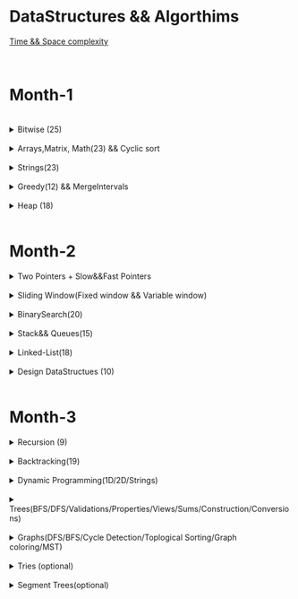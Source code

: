 DataStructures && Algorthims
============================

[Time && Space complexity](https://flexiple.com/algorithms/big-o-notation-cheat-sheet/)


<br>

<h1>Month-1</h1>


<br>
<details>
<Summary>Bitwise (25)</Summary>

S.No. | Question Name | Java Solution |
------|---------------|---------------|
1 | [Check if ith bit set or not](https://practice.geeksforgeeks.org/problems/check-whether-k-th-bit-is-set-or-not-1587115620/1) |[JAVA](./src/main/java/Bitwise/BitSetOrNot.java)|
2 | [Number of 1 bits](https://leetcode.com/problems/number-of-1-bits/) |[JAVA](./src/main/java/Bitwise/NumberOfSetBits.java)|
3 | [Counting Bits](https://leetcode.com/problems/counting-bits/) |[JAVA](./src/main/java/Bitwise/CountingBits.java)|
4 | [Reverse Bits](https://leetcode.com/problems/reverse-bits/) |[JAVA](./src/main/java/Bitwise/ReverseBits.java)|
5 | [say N is odd/even](https://practice.geeksforgeeks.org/problems/odd-or-even3618/1) |[JAVA](./src/main/java/Bitwise/EvenOrOdd.java)|
6 | [Swap all odd and even bits](https://practice.geeksforgeeks.org/problems/swap-all-odd-and-even-bits-1587115621/1) |[JAVA](./src/main/java/Bitwise/PowerSet.java)|
7 | [Longest Consecutive 1’s)](https://practice.geeksforgeeks.org/problems/longest-consecutive-1s-1587115620/1) |[JAVA](./src/main/java/Bitwise/PowerSet.java)|
8 | [Sparse Number](https://practice.geeksforgeeks.org/problems/number-is-sparse-or-not-1587115620/1) |[JAVA](./src/main/java/Bitwise/PowerSet.java)|
9 | [Extract/Set/Clear/Remove](https://www.geeksforgeeks.org/set-clear-and-toggle-a-given-bit-of-a-number-in-c/) |[JAVA](./src/main/java/Bitwise/)|
10 | [Check if a no is a power of 2](https://practice.geeksforgeeks.org/problems/power-of-2-1587115620/1) |[JAVA](./src/main/java/Bitwise/PowerOf2OrNot.java)|
11 | [Copy set bits in a range ](https://www.geeksforgeeks.org/copy-set-bits-in-a-range/) |[JAVA](https://www.geeksforgeeks.org/copy-set-bits-in-a-range)|
12 | [Complement of base 10 number ](https://leetcode.com/problems/complement-of-base-10-integer) |[JAVA](./src/main/java/Bitwise/DecimalToBinaryConversion.java)|
13 | [bit difference ](https://leetcode.com/problems/convert-a-number-to-hexadecimal/) |[JAVA](./src/main/java/Bitwise/DecimalToBinaryConversion.java)|
14 | [Print Xor of 1 to N and Range](https://practice.geeksforgeeks.org/problems/xor-of-a-given-range/1) |[JAVA](./src/main/java/Bitwise/XOR_Range.java)|
15 | [Bitwise AND of Numbers Range](https://leetcode.com/problems/bitwise-and-of-numbers-range/) |[JAVA](./src/main/java/Bitwise/BitwiseANDRange.java)|
16 | [Divide two integers ](https://leetcode.com/problems/divide-two-integers/) |[JAVA](./src/main/java/Bitwise/DecimalToBinaryConversion.java)|
17 | [square of no without using ](https://leetcode.com/problems/convert-a-number-to-hexadecimal/) |[JAVA](./src/main/java/Bitwise/DecimalToBinaryConversion.java)|
18 | [Decimal to Binary ](https://practice.geeksforgeeks.org/problems/decimal-to-binary-1587115620/1) |[JAVA](./src/main/java/Bitwise/DecimalToBinaryConversion.java)|
19 | [Binary to Decimal](https://practice.geeksforgeeks.org/problems/binary-number-to-decimal-number3525/1) |[JAVA](./src/main/java/Bitwise/BinaryToDecimalConversion.java)|
20 | [Convert a number to hexadecimal ](https://leetcode.com/problems/convert-a-number-to-hexadecimal/) |[JAVA](./src/main/java/Bitwise/DecimalToBinaryConversion.java)|
21 | [Add Binary](https://leetcode.com/problems/add-binary/) |[JAVA](./src/main/java/Bitwise/AddBinary.java)|
22 | [Sum of Two Integers](https://leetcode.com/problems/sum-of-two-integers/) |[JAVA](./src/main/java/Bitwise/SumOfTwoIntegers.java)|
23 | [Single Number](https://leetcode.com/problems/single-number/) |[JAVA](./src/main/java/Bitwise/SingleNumber_I.java)|
24 | [Single Number II](https://leetcode.com/problems/single-number-ii/) |[JAVA](./src/main/java/Bitwise/SingleNumber_I.java)|
25 | [Single Number III](https://leetcode.com/problems/single-number-iii) |[JAVA](./src/main/java/Bitwise/TwoUniqueNumbers.java)|
26 | [Swap 2 nos without using third variable](https://practice.geeksforgeeks.org/problems/swap-two-numbers3844/1) |[JAVA](./src/main/java/Bitwise/Swap2Numbers.java)|
27 | [Missing Numbers](https://leetcode.com/problems/missing-number/) |[JAVA](./src/main/java/Bitwise/MissingNumberXor.java)|
28 | [Subsets(power set)](https://practice.geeksforgeeks.org/problems/power-set4302/1) |[JAVA](./src/main/java/Bitwise/PowerSet.java)|
29 | [Maximum subset XOR](https://practice.geeksforgeeks.org/problems/maximum-subset-xor/1) |[JAVA](./src/main/java/Bitwise/PowerSet.java)|
</details>





<br>
<details>
<Summary>Arrays,Matrix, Math(23) && Cyclic sort</Summary>

S.No. | Question Name | Java Solution |
------|---------------|---------------|
1 | [Rotate Image](https://leetcode.com/problems/max-points-on-a-line/) |[JAVA]()|
2 | [Set Matrix to Zero](https://leetcode.com/problems/max-points-on-a-line/) |[JAVA]()|
3 | [Spiral Matrix I & II](https://leetcode.com/problems/max-points-on-a-line/) |[JAVA]()|
4 | [Game of Life](https://leetcode.com/problems/game-of-life/) |[JAVA]()|
5 | [Palindrome Number](https://leetcode.com/problems/palindrome-number/) |[JAVA]()|
6 | [Longest Palindrome](https://leetcode.com/problems/longest-palindrome/) |[JAVA]()|
7 | [Longest Consecutive sequence](https://leetcode.com/problems/longest-consecutive-sequence/) |[JAVA]()|
8 |[Product of Array-exceptSelf(PrefixSum)](https://leetcode.com/problems/product-of-array-except-self/) |[JAVA](./src/main/java/BinarySearch/)|
9 | [Majority Element I & II](https://leetcode.com/problems/majority-element/) |[JAVA]()|
10 | [Contains duplicate](https://leetcode.com/problems/contains-duplicate/) |[JAVA]()|
11 | [Plus One](https://leetcode.com/problems/plus-one/) |[JAVA]()|
12 | [Factorial Trailing Zeros](https://leetcode.com/problems/factorial-trailing-zeroes/) |[JAVA]()|
13 | [Max points on a line](https://leetcode.com/problems/max-points-on-a-line/) |[JAVA]()|
14 | [Fraction to recurring decimal](https://leetcode.com/problems/fraction-to-recurring-decimal/) |[JAVA]()|
15 | [Logger Rate Limiter](https://leetcode.com/problems/logger-rate-limiter/) |[JAVA]()|
16 | [Ugly Number - prime factors](https://leetcode.com/problems/ugly-number/) |[JAVA]()|
17 | [Count primes](https://leetcode.com/problems/count-primes/) |[JAVA]()|
18 | [GCD/LCM](https://leetcode.com/problems/logger-rate-limiter/) |[JAVA]()|
19 | [Pascals Triangle](https://leetcode.com/problems/pascals-triangle/) |[JAVA]()|
20 | [Integer to Roman](https://leetcode.com/problems/integer-to-roman/) |[JAVA]()|
21 | [Roman To Integer](https://leetcode.com/problems/roman-to-integer/) |[JAVA]()|
22 | [Excel sheet column title](https://leetcode.com/problems/roman-to-integer/) |[JAVA]()|
23 | [Excel Sheet column number](https://leetcode.com/problems/roman-to-integer/) |[JAVA]()|

<Summary>Cyclic Sort (6)</Summary>

S.No. | Question Name | Java Solution |
------|---------------|---------------|
1 |[Missing Number](https://leetcode.com/problems/missing-number/) |[JAVA](./src/main/java/CyclicSort/MissingNumber.java)|
2 |[Find all numbers disappeard in the array](https://leetcode.com/problems/find-all-numbers-disappeared-in-an-array/) |[JAVA](./src/main/java/CyclicSort/FindAllMissingNumbersInArray.java)|
3 |[FInd the duplicate number](https://leetcode.com/problems/find-the-duplicate-number/)|[JAVA](./src/main/java/CyclicSort/FindTheDuplicateNumber.java)|
4 |[Find all duplicates in an array](https://leetcode.com/problems/find-all-duplicates-in-an-array/) |[JAVA](./src/main/java/CyclicSort/FillAllDuplicatesInArray.java)|
5 |[Set mismatch](https://leetcode.com/problems/set-mismatch/) |[JAVA](./src/main/java/CyclicSort/SetMismatch.java)|
6 |[First missing positive number](https://leetcode.com/problems/first-missing-positive/)|[JAVA](./src/main/java/CyclicSort/FirstMissingPositive.java)|
</details>




<br>
<details>
<Summary>Strings(23)</Summary>

S.No. | Question Name | Java Solution |
------|---------------|---------------|
1 | [Valid Anagram](https://leetcode.com/problems/valid-anagram/) |[JAVA](./src/main/java/Strings/ValidAnagram.java)|
2 | [Group Anagrams](https://leetcode.com/problems/group-anagrams/) |[JAVA](./src/main/java/Strings/)|
3 | [Valid Palindrome](https://leetcode.com/problems/valid-palindrome/) |[JAVA](./src/main/java/Strings/ValidPalindrome.java)|
4 | [Valid Palindrome II](https://leetcode.com/problems/valid-palindrome-ii/) |[JAVA](./src/main/java/Strings/ValidPalindromeII.java)|
5 | [minimum-insertion-steps-to-make-a-string-palindrome](https://leetcode.com/problems/minimum-insertion-steps-to-make-a-string-palindrome) |[JAVA](./src/main/java/Strings/MinInsertions.java)|
6 | [longest-palindromic-substring](https://leetcode.com/problems/longest-palindromic-substring) |[JAVA](./src/main/java/Strings/LongestPalindromicSubstring.java)|
7 | [Isomorphic Strings](https://leetcode.com/problems/isomorphic-strings/) |[JAVA](./src/main/java/Strings/Isomorphic.java)|
8 | [Ransom Note](https://leetcode.com/problems/ransom-note/) |[JAVA](./src/main/java/Strings/RansomNote.java)|
9 | [Longest common prefix](https://leetcode.com/problems/longest-common-prefix/) |[JAVA](./src/main/java/Strings/LongestCommonPrefix.java)|
10 | [Zig Zag conversion](https://leetcode.com/problems/zigzag-conversion/) |[JAVA](./src/main/java/Strings/ZigZagConversion.java)|
11 | [Length of Last Word](https://leetcode.com/problems/length-of-last-word/) |[JAVA](./src/main/java/Strings/LengthOfLastWord.java)|
12 | [Reverse words in a string](https://leetcode.com/problems/reverse-words-in-a-string/) |[JAVA](./src/main/java/Strings/ReverseWordsInAString.java)|
13 | [Compare version numbers](https://leetcode.com/problems/compare-version-numbers/) |[JAVA](./src/main/java/Strings/CompareVersionNumbers.java)|
14 | [Validate IP Address](https://leetcode.com/problems/validate-ip-address) |[JAVA](./src/main/java/Strings/ValidateIPAddress.java)|
15 | [Count and Say](https://leetcode.com/problems/count-and-say/) |[JAVA](./src/main/java/Strings/CountAndSay.java)|
16 | [Encode & Decode Strings](https://leetcode.com/problems/encode-and-decode-strings/) |[JAVA](./src/main/java/Strings/EncodeAndDecodeStrings.java)|
17 | [Text Justification](https://leetcode.com/problems/text-justification/) |[JAVA](./src/main/java/Strings/TextJustification.java)|
18 | [Find the index of the first occurence in a string(atoI - kmp)](https://leetcode.com/problems/find-the-index-of-the-first-occurrence-in-a-string/) |[JAVA](./src/main/java/Strings/AtoIKMP.java)|
19 | [String Compression](https://leetcode.com/problems/string-compression) |[JAVA](./src/main/java/Strings/TextJustification.java)|
20 | [Kids with greatest number of candies](https://leetcode.com/problems/kids-with-the-greatest-number-of-candies) |[JAVA](./src/main/java/Strings/TextJustification.java)|
21 | [Can place flowers](https://leetcode.com/problems/can-place-flowers) |[JAVA](./src/main/java/Strings/TextJustification.java)|
22 | [GCD of strings](https://leetcode.com/problems/greatest-common-divisor-of-strings) |[JAVA](./src/main/java/Strings/TextJustification.java)|
23 | [Reverse words in a String](https://leetcode.com/problems/reverse-words-in-a-string/) |[JAVA](./src/main/java/TwoPointers/ReverseWordsInAString.java)|
</details>



<br>
<details>
<Summary>Greedy(12) && MergeIntervals </Summary>

S.No. | Question Name | Java Solution |
------|---------------|---------------|
1 |[Largest-Number](https://leetcode.com/problems/largest-number/) |[JAVA](./src/main/java/Greedy/LargestFromArray.java)|
2 |[Gas Station](https://leetcode.com/problems/gas-station/) |[JAVA](./src/main/java/Greedy/GasStationOrCircularTour.java)|
3 |[Boats to save people](https://leetcode.com/problems/boats-to-save-people/) |[JAVA](./src/main/java/Greedy/MinimumNoOfBoatsToSavePeople.java)|
4 |[Minimum platforms](https://practice.geeksforgeeks.org/problems/minimum-platforms-1587115620/1) |[JAVA](./src/main/java/Greedy/MinimumNoOfPlatformsRequired.java)|
5 |[Minimum no of refueling shops](https://leetcode.com/problems/minimum-number-of-refueling-stops/) |[JAVA](./src/main/java/Greedy/MinimumNoOfRefuelingStops.java)|
6 |[Jump Game](https://leetcode.com/problems/jump-game/) |[JAVA](./src/main/java/Greedy/JumpGame.java)|
7 |[Two-City-scheduling](https://leetcode.com/problems/two-city-scheduling/) |[JAVA](./src/main/java/Greedy/TwoCitySchedulingInterview.java)|
8 |[Find the celebrity](https://www.youtube.com/watch?v=LZJBZEnoYLQ) |[JAVA](./src/main/java/Greedy/FindTheCelebrity.java)|
9 |[distribute-candies](https://leetcode.com/problems/distribute-candies/) |[JAVA](./src/main/java/Greedy/DistributeCandies.java)|
10 |[increasing-triplet-subsequence](https://leetcode.com/problems/increasing-triplet-subsequence/) |[JAVA](./src/main/java/Greedy/IncreasingTripletSubsequence.java)|
11 |[Candy](https://leetcode.com/problems/candy/) |[JAVA]()|
12 |[Car Pooling](https://leetcode.com/problems/car-pooling/) |[JAVA]()|

<Summary>MergeIntervals(8)</Summary>

S.No. | Question Name | Java Solution |
------|---------------|---------------|
1 |[mergeInterval](https://leetcode.com/problems/merge-intervals/) |[JAVA](./src/main/java/mergeIntervals/)|
2 |[InsertInterval](https://leetcode.com/problems/insert-interval/) |[JAVA](./src/main/java/mergeIntervals/)|
3 |[Interval List Intersections](https://leetcode.com/problems/interval-list-intersections/) |[JAVA](./src/main/java/mergeIntervals/)|
4 |[Meeting rooms I&II](https://leetcode.com/problems/meeting-rooms-ii/) |[JAVA](./src/main/java/mergeIntervals/)|
5 |[Employee free time](https://leetcode.com/problems/employee-free-time/) |[JAVA](./src/main/java/mergeIntervals/)|
6 |[Summary Ranges](https://leetcode.com/problems/summary-ranges/) |[JAVA](./src/main/java/mergeIntervals/)|
7 |[Non-overlapping intervals](https://leetcode.com/problems/non-overlapping-intervals/) |[JAVA](./src/main/java/mergeIntervals/)|
8 |[Minimum no of arrows to burst ballons](https://leetcode.com/problems/minimum-number-of-arrows-to-burst-balloons/) |[JAVA](./src/main/java/mergeIntervals/)|
</details>

<br>
<details>
<Summary>Heap (18)</Summary>

S.No. | Question Name | Java Solution |
------|---------------|---------------|
1 | [Kth Largest element in an array](https://leetcode.com/problems/kth-largest-element-in-an-array/) |[JAVA](./src/main/java/heaps/)|
2 | [Find median from data stream](https://leetcode.com/problems/find-median-from-data-stream/) |[JAVA](./src/main/java/TwoPointers/)|
3 | [Kth Largest Element in a Stream](https://leetcode.com/problems/merge-k-sorted-lists) |[JAVA](./src/main/java/TwoPointers/)|
4 | [Sliding Window Median](https://leetcode.com/problems/merge-k-sorted-lists) |[JAVA](./src/main/java/TwoPointers/)|
5 | [Top k Frequent words](https://leetcode.com/problems/k-closest-points-to-origin/) |[JAVA](./src/main/java/TwoPointers/)|
6 | [Top k Frequent Elements](https://leetcode.com/problems/top-k-frequent-words/) |[JAVA](./src/main/java/TwoPointers/)|
7 | [Sort Characters By Frequency](https://leetcode.com/problems/find-k-closest-elements/) |[JAVA](./src/main/java/TwoPointers/)|
8 | [Merge k sorted lists](https://leetcode.com/problems/merge-k-sorted-lists) |[JAVA](./src/main/java/TwoPointers/)|
9 | [Ugly Number II](https://leetcode.com/problems/top-k-frequent-elements/)|[JAVA](./src/main/java/heaps/)|
10 | [Minimum Cost to Hire K workers](https://leetcode.com/problems/car-pooling) |[JAVA](./src/main/java/TwoPointers/)|
11 | [Minimum Cost to Connect sticks](https://leetcode.com/problems/car-pooling) |[JAVA](./src/main/java/TwoPointers/)|
12 | [Rearrange String k Distance Apart](https://leetcode.com/problems/reorganize-string/) |[JAVA](./src/main/java/TwoPointers/)|
13 | [Task Scheduler](https://leetcode.com/problems/find-median-from-data-stream/) |[JAVA](./src/main/java/TwoPointers/)|
14 | [Reoragnize String](https://leetcode.com/problems/find-median-from-data-stream/) |[JAVA](./src/main/java/TwoPointers/)|
15 | [K Closest Points to Origin](https://leetcode.com/problems/car-pooling) |[JAVA](./src/main/java/TwoPointers/)|
16 | [Find the Kth Smallest Sum of a Matrix with sorted rows](https://leetcode.com/problems/k-closest-points-to-origin/) |[JAVA](./src/main/java/TwoPointers/)|
17 | [Find K pairs with smallest sums](https://leetcode.com/problems/car-pooling) |[JAVA](./src/main/java/TwoPointers/)|
18 | [IPO](https://leetcode.com/problems/car-pooling) |[JAVA](./src/main/java/TwoPointers/)|
</details>


<br>
<h1>Month-2</h1>

<details>
<Summary>Two Pointers + Slow&&Fast Pointers</Summary>

S.No. | Question Name | Java Solution |
------|---------------|---------------|
1 | [Two Sum](https://leetcode.com/problems/two-sum/) |[JAVA](./src/main/java/TwoPointers/TwoSum_I.java)|
2 | [Two Sum II - Input Array sorted](https://leetcode.com/problems/two-sum-ii-input-array-is-sorted/) |[JAVA](./src/main/java/TwoPointers/TwoSum_II.java)|
3 | [3 Sum](https://leetcode.com/problems/3sum/) |[JAVA](./src/main/java/TwoPointers/ThreeSum.java)|
4 | [3 Sum closest](https://leetcode.com/problems/3sum-closest/) |[JAVA](./src/main/java/TwoPointers/ThreeSumClosest.java)|
5 | [4 Sum](https://leetcode.com/problems/4sum/) |[JAVA](./src/main/java/TwoPointers/FourSum.java)|
6 | [4 Sum II](https://leetcode.com/problems/4sum-ii/) |[JAVA](./src/main/java/TwoPointers/FourSum_II.java)|
7 | [k-diff-pairs-in-an-array](https://leetcode.com/problems/k-diff-pairs-in-an-array/) |[JAVA](./src/main/java/TwoPointers/FindKDiffPairs.java)|
8 | [Valid Triangle](https://leetcode.com/problems/valid-triangle-number/) |[JAVA](./src/main/java/TwoPointers/ValidTriangle.java)|
9 | [partition-labels](https://leetcode.com/problems/partition-labels/) |[JAVA](./src/main/java/TwoPointers/PartitionLabels.java)|
10 | [move-zeroes](https://leetcode.com/problems/move-zeroes/) |[JAVA](./src/main/java/TwoPointers/MoveZeros.java)|
11 | [sort-colors](https://leetcode.com/problems/sort-colors/) |[JAVA](./src/main/java/TwoPointers/SortColors.java)|
12 | [max-consecutive-ones](https://leetcode.com/problems/max-consecutive-ones/) |[JAVA](./src/main/java/TwoPointers/MaxConsecutiveOnes.java)|
13 | [Remove Element](https://leetcode.com/problems/remove-element/) |[JAVA](./src/main/java/TwoPointers/RemoveElement.java)|
13 | [remove-duplicates-from-sorted-array/](https://leetcode.com/problems/remove-duplicates-from-sorted-array/) |[JAVA](./src/main/java/TwoPointers/RemoveDuplicatesFromSortedArrayIAndII.java)|
13 | [remove-duplicates-from-sorted-array II/](https://leetcode.com/problems/remove-duplicates-from-sorted-array-ii/) |[JAVA](./src/main/java/TwoPointers/RemoveDuplicatesFromSortedArrayIAndII.java)|
14 | [merge-sorted-array](https://leetcode.com/problems/merge-sorted-array/) |[JAVA](./src/main/java/TwoPointers/MergeSortedArray.java)|
15 | [trapping-rain-water](https://leetcode.com/problems/trapping-rain-water/)|[JAVA](./src/main/java/TwoPointers/TrappingRainWater.java)|
15 | [Trapping-rain-water-II](https://leetcode.com/problems/trapping-rain-water-ii/) |[JAVA](./src/main/java/TwoPointers/)|
16 | [container-with-most-water](https://leetcode.com/problems/container-with-most-water/) |[JAVA](./src/main/java/TwoPointers/ContainerWithMostWater.java)|

<Summary>Slow and Fast Pointers (7)</Summary>

S.No. | Question Name | Java Solution |
------|---------------|---------------|
1 | [Middle of the LinkedList](https://leetcode.com/problems/middle-of-the-linked-list/) |[JAVA](./src/main/java/FastAndSlowPointers/MiddleOfTheLinkedList.java)|
2 | [Linked List cycle](https://leetcode.com/problems/linked-list-cycle/) |[JAVA](./src/main/java/FastAndSlowPointers/LinkedListCycle.java)|
2 | [Linked List cycle II](https://leetcode.com/problems/linked-list-cycle-ii/) |[JAVA](./src/main/java/FastAndSlowPointers/LinkedListCycle_II.java)|
3 | [Circular Array Loop](https://leetcode.com/problems/circular-array-loop/) |[JAVA](./src/main/java/FastAndSlowPointers/CircularArrayLoop.java)|
4 | [Palindrome LinkedList](https://leetcode.com/problems/palindrome-linked-list/) |[JAVA](./src/main/java/FastAndSlowPointers/PalindromeLinkedList.java)|
5 | [Happy Number](https://leetcode.com/problems/happy-number/) |[JAVA](./src/main/java/FastAndSlowPointers/HappyNumber.java)|
6 | [Find the duplicate Number](https://leetcode.com/problems/find-the-duplicate-number/description/) |[JAVA](./src/main/java/FastAndSlowPointers/FindTheDuplicateNumber.java)|
7 | [Swapping nodes Linked List](https://leetcode.com/problems/swapping-nodes-in-a-linked-list/) |[JAVA](./src/main/java/LinkedList/SwapNodesInLinkedList.java)|
7 | [Remove/Delete Nth node from end of list](https://leetcode.com/problems/remove-nth-node-from-end-of-list/) |[JAVA](./src/main/java/LinkedList/RemoveNthNodeFromEndOfList.java)|
7 | [Delete Node in a Linked Lists](https://leetcode.com/problems/delete-node-in-a-linked-list/) |[JAVA](./src/main/java/LinkedList/DeleteNodeInALinkedList.java)|
7 | [Delete Middle Node of Linked List](https://leetcode.com/problems/delete-the-middle-node-of-a-linked-list/) |[JAVA](./src/main/java/LinkedList/DeleteMiddleOfLinkedList.java)|

</details>






<br>

<details>
<Summary>Sliding Window(Fixed window && Variable window)</Summary>

S.No. | Question Name | Java Solution |
------|---------------|---------------|
1 |[substrings of size 3 with distinct characters](https://leetcode.com/problems/substrings-of-size-three-with-distinct-characters/)|[JAVA]()|
2 |[Contains duplicates II](https://leetcode.com/problems/contains-duplicate-ii/)|[JAVA](./src/main/java/SlidingWindow_Fixed/ContainsDuplicate_II.java)|
3 |[Maximum-average-subarray-I](https://leetcode.com/problems/maximum-average-subarray-i/)|[JAVA](./src/main/java/SlidingWindow_Fixed/Maximum_average_subarray_I.java)|
4 |[DietPlanPerformance ](http://lixinchengdu.github.io/algorithmbook/leetcode/diet-plan-performance.html)|[JAVA](./src/main/java/SlidingWindow_Fixed/DietPlanPerformance.java)|
5 |[Find the K-Beauty of a Number](https://leetcode.com/problems/find-the-k-beauty-of-a-number/)|[JAVA](./src/main/java/SlidingWindow_Fixed/FindTheKBeautyOFANumber.java)|
6 |[Repeated DNA Sequences](https://leetcode.com/problems/repeated-dna-sequences/)|[JAVA](./src/main/java/SlidingWindow_Fixed/RepeatedDNASequences.java)|
7 |[Find all anagrams in a string](https://leetcode.com/problems/find-all-anagrams-in-a-string/)|[JAVA](./src/main/java/SlidingWindow_Fixed/FindAllAnagaramsInAString.java)|
7 |[Count Occurences of Anagram](https://www.geeksforgeeks.org/count-occurrences-of-anagrams/)|[JAVA]()|
8 |[Permutations In a String](https://leetcode.com/problems/permutation-in-string/)|[JAVA](./src/main/java/SlidingWindow_Fixed/PermutationInAString.java)|
9 |[Sliding Window Maximum](https://leetcode.com/problems/sliding-window-maximum/) |[JAVA](./src/main/java/SlidingWindow_Fixed/SlidingWindowMaximum.java)|
10 |[Minimum Window Substring](https://leetcode.com/problems/minimum-window-substring/) |[JAVA](./src/main/java/SlidingWindow_Fixed/MinimumWindowSubstring.java)|
11 |[Fruits into baskets(below 3 are same)](https://leetcode.com/problems/fruit-into-baskets/) |[JAVA](./src/main/java/SlidingWindow_Fixed/FruitsIntoBasket.java)| |
11 |[Longest Substring with almost K distinct characters](https://www.lintcode.com/problem/386/) |[JAVA]()|
12 |[Longest Substring with almost 2 distinct characters](https://www.lintcode.com/problem/928/)|[JAVA]()|
13 |[Subarrays with K different Integers](https://leetcode.com/problems/subarrays-with-k-different-integers/)|[JAVA]()|
14 |[Longest Substring without Repeating characters](https://leetcode.com/problems/longest-substring-without-repeating-characters/)|[JAVA]()|
15 |[Longest Substring with atleast k repeating characters](https://leetcode.com/problems/longest-substring-with-at-least-k-repeating-characters/)|[JAVA]()|
16 |[Longest Repeating Character Replacement](https://leetcode.com/problems/longest-repeating-character-replacement/)|[JAVA]()|


<Summary>Sliding Window(Variable Window Size-20)</Summary>

S.No. | Question Name | Java Solution |
------|---------------|---------------|
1 |[Subarrays-Product-LessThan-K](https://leetcode.com/problems/subarray-product-less-than-k/)|[JAVA](./src/main/java/SlidingWindow_Variable/Subarray_Product_LessThan_K.java)|
2 |[Subarrays-Sum-Equals-K](https://leetcode.com/problems/subarray-product-less-than-k/)|[JAVA](./src/main/java/SlidingWindow_Variable/Subarray_Sum_Equals_K.java)|
3 |[Maximum Size subarray sum equals K](https://www.lintcode.com/problem/911)|[JAVA](./src/main/java/SlidingWindow_Variable/MaximumSizeSubArraySumEqualsToK.java)|
4 |[Minimum Size subarray sum greaterThan Equals K](https://leetcode.com/problems/minimum-size-subarray-sum)|[JAVA](./src/main/java/SlidingWindow_Variable/MinimumSize_SubarraySum_GreaterThanEquals_K.java)|
5 |[MaximumConsecutiveOnes-III](https://leetcode.com/problems/max-consecutive-ones-iii)|[JAVA](./src/main/java/SlidingWindow_Variable/MaxConsecutiveOnes_III.java)|
6 |[Grumpy Bookstore Owner](https://leetcode.com/problems/grumpy-bookstore-owner)|[JAVA](./src/main/java/SlidingWindow_Variable/GrumpyBookStoreOwner.java)|
7 |[longest-repeating-character-replacement](https://leetcode.com/problems/longest-repeating-character-replacement)|[JAVA](./src/main/java/SlidingWindow_Variable/GrumpyBookStoreOwner.java)|
8 |[longest-substring-without-repeating-characters](https://leetcode.com/problems/longest-substring-without-repeating-characters/)|[JAVA](./src/main/java/SlidingWindow_Variable/LongestSubstringWithoutRepeatingCharacters.java)|
9 |[Sliding-Window-Median](https://leetcode.com/problems/sliding-window-median/)|[JAVA](./src/main/java/SlidingWindow_Variable/Sliding_Window_Median.java)|
10 |[longest-continuous-subarray-with-absolute-diff-less-than-or-equal-to-limit](https://leetcode.com/problems/longest-continuous-subarray-with-absolute-diff-less-than-or-equal-to-limit)|[JAVA](./src/main/java/SlidingWindow_Variable/LongestContinuousSubarrayWithAbsoluteDiffLessThan.java)|
11 |[substring-with-concatenation-of-all-words](https://leetcode.com/problems/substring-with-concatenation-of-all-words)|[JAVA](./src/main/java/SlidingWindow_Variable/SubstringWithConcatenationOfAllWords.java)|
12 |[longest-nice-substring](https://leetcode.com/problems/longest-nice-substring/)|[JAVA](./src/main/java/SlidingWindow_Variable/LongestNiceSubstring.java)|
13 |[maximum-points-you-can-obtain-from-cards](https://leetcode.com/problems/maximum-points-you-can-obtain-from-cards)|[JAVA](./src/main/java/SlidingWindow_Variable/GrumpyBookStoreOwner.java)|
14 |[frequency-of-the-most-frequent-element](https://leetcode.com/problems/frequency-of-the-most-frequent-element/)|[JAVA](./src/main/java/SlidingWindow_Variable/GrumpyBookStoreOwner.java)|
15 |[count-unique-characters-of-all-substrings-of-a-given-string](https://leetcode.com/problems/count-unique-characters-of-all-substrings-of-a-given-string/)|[JAVA](./src/main/java/SlidingWindow_Variable/GrumpyBookStoreOwner.java)|
16 |[maximum-points-you-can-obtain-from-cards](https://leetcode.com/problems/maximum-points-you-can-obtain-from-cards)|[JAVA](./src/main/java/SlidingWindow_Variable/GrumpyBookStoreOwner.java)|
17 |[Minimum Window Subsequence](https://www.lintcode.com/problem/857/)|[JAVA](./src/main/java/SlidingWindow_Variable/GrumpyBookStoreOwner.java)|
18 |[Longest Subsequence Repeated k Times](https://leetcode.com/problems/longest-subsequence-repeated-k-times/)|[JAVA](./src/main/java/SlidingWindow_Variable/GrumpyBookStoreOwner.java)|

</details>

</details>
<br>


<details>
<Summary>BinarySearch(20)</Summary>

S.No. | Question Name | Java Solution |
------|---------------|---------------|
1 |[Binary Search](https://leetcode.com/problems/binary-search/) |[JAVA](./src/main/java/BinarySearch/BinarySearch.java)|
1 |[Lower and Upper Bound](https://www.codingninjas.com/studio/problems/lower-bound_8165382) |[JAVA](./src/main/java/BinarySearch/LowerAndUpperBound.java)|
1 |[Search for insert position](https://leetcode.com/problems/search-insert-position/) |[JAVA](./src/main/java/BinarySearch/)|
1 |[Floor and Ceil in a sorted Array](https://takeuforward.org/arrays/floor-and-ceil-in-sorted-array/) |[JAVA](./src/main/java/BinarySearch/FloorAndCeil.java)|
2 |[Find the first and Last occurences of a given number in sorted ](https://leetcode.com/problems/find-first-and-last-position-of-element-in-sorted-array/) |[JAVA](./src/main/java/BinarySearch/FindTheFirstAndLastCountOccurences.java)|
2 |[Count occurences of a given number in a sorted array](https://leetcode.com/problems/binary-search/) |[JAVA](./src/main/java/BinarySearch/FindTheFirstAndLastCountOccurences.java)|
3 |[Search in a rotated sorted array I](https://leetcode.com/problems/search-in-rotated-sorted-array) |[JAVA](./src/main/java/BinarySearch/SearchInASortedRotatedMatrix.java)|
3 |[Search in a rotated sorted array II - duplicates](https://leetcode.com/problems/search-in-rotated-sorted-array-ii) |[JAVA](./src/main/java/BinarySearch/SearchInASortedRotatedMatrix.java)|
4 |[minimum in a rotated sorted array](https://leetcode.com/problems/find-minimum-in-rotated-sorted-array/) |[JAVA](./src/main/java/BinarySearch/FindMinimum.java)|
5 |[Single element in a sorted array](https://leetcode.com/problems/single-element-in-a-sorted-array/) |[JAVA](./src/main/java/BinarySearch/SingleElementInSortedArray.java)|
6 |[Median of two sorted arrays](https://leetcode.com/problems/median-of-two-sorted-arrays) |[JAVA](./src/main/java/BinarySearch/MedianOfTwoSortedArrays.java)|
7 |[Peak Index in a mountain array](https://leetcode.com/problems/peak-index-in-a-mountain-array/) |[JAVA](./src/main/java/BinarySearch/PeakIndexInMountainArray.java)|
8 |[Find the peak element](https://leetcode.com/problems/find-peak-element) |[JAVA](./src/main/java/BinarySearch/FindAPeakElementIN_1DMatrix.java)|
9 |[Find the peak element 2D Matrix](https://leetcode.com/problems/find-a-peak-element-ii/) |[JAVA](./src/main/java/BinarySearch/FindThePeakElementInA2DMatrix.java)|
10 |[Search in a 2D matrix I](https://leetcode.com/problems/search-a-2d-matrix/) |[JAVA](./src/main/java/BinarySearch/SearchInA2DMatrix_I.java)|
10 |[Search in a 2D Matrix II](https://leetcode.com/problems/search-a-2d-matrix/) |[JAVA](./src/main/java/BinarySearch/SearchInA2DMatrix_II.java)|
11 |[Matrix median](https://practice.geeksforgeeks.org/problems/median-in-a-row-wise-sorted-matrix1527/1) |[JAVA](./src/main/java/BinarySearch/MatrixMedian.java)|
12 |[Kth smallest element in a sorted matrix](https://leetcode.com/problems/kth-smallest-element-in-a-sorted-matrix/) |[JAVA](./src/main/java/BinarySearch/MatrixMedian.java)|
13 |[Kth missing positive number](https://takeuforward.org/arrays/kth-missing-positive-number/) |[JAVA](./src/main/java/BinarySearch/)|
14 |[Find the smallest divisor given a threshold](find-the-smallest-divisor-given-a-threshold) |[JAVA](./src/main/java/BinarySearch/SmallestDivisor.java)|
15 |[Kth element of 2 sorted arrays](https://www.codingninjas.com/studio/problems/k-th-element-of-2-sorted-array_1164159?utm_source=striver&utm_medium=website&utm_campaign=a_zcoursetuf) |[JAVA](./src/main/java/BinarySearch/KthElementOf2Sorted.java)|
16 |[Find the sqrt of a integer](https://leetcode.com/problems/sqrtx/) |[JAVA](./src/main/java/BinarySearch/SqrtOfNumber.java)|
17 |[Find the Nith root of a integer](https://www.codingninjas.com/studio/problems/nth-root-of-m_1062679?utm_source=striver&utm_medium=website&utm_campaign=a_zcoursetuf) |[JAVA](./src/main/java/BinarySearch/NthRootOfInteger.java)|
18 |[Koko eating bananas](https://leetcode.com/problems/koko-eating-bananas/) |[JAVA](./src/main/java/BinarySearch/KokoEatingBananas.java.java)|
19 |[Minimum days to make m bouquets](https://leetcode.com/problems/minimum-number-of-days-to-make-m-bouquets/) |[JAVA](./src/main/java/BinarySearch/MinimumBouquets.java)|
20 |[Least Capacity to ship packages in m days](https://leetcode.com/problems/capacity-to-ship-packages-within-d-days/) |[JAVA](./src/main/java/BinarySearch/CapacityToShip.java)|
21 |[Allocate cows to stalls with max possible distance](https://www.codingninjas.com/studio/problems/aggressive-cows_1082559) |[JAVA](./src/main/java/BinarySearch/AggresiveCows.java)|
21 |[Minimum no of pages allocation](https://www.codingninjas.com/studio/problems/allocate-books_1090540?utm_source=youtube&utm_medium=affiliate&utm_campaign=codestudio_Striver_BinarySeries) |[JAVA](./src/main/java/BinarySearch/AllocateBooksToStudents.java)|
21 |[Painters partition](https://www.codingninjas.com/studio/problems/painter-s-partition-problem_1089557?utm_source=striver&utm_medium=website&utm_campaign=a_zcoursetuf) |[JAVA](./src/main/java/BinarySearch/PaintersPartition.java)|
21 |[split-array-largest-sum](https://leetcode.com/problems/split-array-largest-sum/) |[JAVA](./src/main/java/BinarySearch/SplitArrayLargestSum.java)|
21 |[Minimize the max distance to gas station](https://leetcode.com/problems/minimize-max-distance-to-gas-station/) |[JAVA](https://leetcode.ca/2018-01-12-774-Minimize-Max-Distance-to-Gas-Station/)|
21 |[H-Index I && II](https://leetcode.com/problems/h-index-ii/) |[JAVA](./src/main/java/BinarySearch/HIndex_II.java)|
21 |[Heaters](https://leetcode.com/problems/heaters/) |[JAVA](./src/main/java/BinarySearch/Heaters.java)|
</details>


<br>
<details>
<Summary>Stack&& Queues(15)</Summary>

S.No. | Question Name | Java Solution |
------|---------------|---------------|
1 | [NextGreaterElement(Right)]() |[JAVA](./src/main/java/Stack/)|
1 | [PreviousGreaterElement(NGE-Left) ]() |[JAVA](./src/main/java/Stack/)|
1 | [NextSmallerElement(Right)]() |[JAVA](./src/main/java/Stack/)|
1 | [PreviousSmallerElement(NSE-Left)]() |[JAVA](./src/main/java/Stack/)|
1 | [Next Greater Element I/II/III]() |[JAVA](./src/main/java/Stack/)|
1 | [Daily Temperatures(next greater element)]() |[JAVA](./src/main/java/Stack/)|
2 | [Online Stock span](https://leetcode.com/problems/online-stock-span/) |[JAVA](./src/main/java/Stack/)|
2 | [Stack span ](https://practice.geeksforgeeks.org/problems/stock-span-problem-1587115621/1) |[JAVA](./src/main/java/Stack/)|
2 | [Largest Rectangle in a histogram(NSE&PSE)](https://leetcode.com/problems/largest-rectangle-in-histogram/) |[JAVA](./src/main/java/Stack/)|
3 | [Remove K digits]() |[JAVA](./src/main/java/Stack/)|
4 | [132 Pattern]() |[JAVA](./src/main/java/Stack/)|
5 | [Valid Parentheses]() |[JAVA](./src/main/java/Stack/)|
6 | [Redudant braces]() |[JAVA](./src/main/java/Stack/)|
7 | [Simplify Path](https://leetcode.com/problems/simplify-path/) |[JAVA](./src/main/java/Stack/)|
8 | [Basic calculator I,II,III](https://leetcode.com/problems/basic-calculator/) |[JAVA](./src/main/java/Stack/)|
9 | [Evaluate Reverse Polish Notation](https://leetcode.com/problems/evaluate-reverse-polish-notation/) |[JAVA](./src/main/java/Stack/)|
10 | [Sort stack](https://practice.geeksforgeeks.org/problems/sort-a-stack/1) |[JAVA](./src/main/java/Stack/)|
11 | [First Non Repeating character in a stream]() |[JAVA](./src/main/java/Stack/)|
12 | [remove-all-adjacent-duplicates-in-string I,II](https://leetcode.com/problems/remove-all-adjacent-duplicates-in-string-ii/) |[JAVA](./src/main/java/Stack/)|
13 | [Asteroid collison](https://leetcode.com/problems/asteroid-collision/) |[JAVA](./src/main/java/Stack/)|
14 | [Trapping Rain water](https://leetcode.com/problems/trapping-rain-water/) |[JAVA](./src/main/java/Stack/)|
</details>



</details>
<br>
<details>
<Summary>Linked-List(18)</Summary>

S.No. | Question Name | Java Solution |
------|---------------|---------------|
1 | [Reverse LinkedLists](https://leetcode.com/problems/reverse-linked-list/) |[JAVA](./src/main/java/LinkedList/ReverseLinkedList.java)|
1 | [Reverse LinkedLists II](https://leetcode.com/problems/reverse-linked-list-ii/)|[JAVA](./src/main/java/LinkedList/ReverseLinkedListII.java)|
1 | [Reverse nodes in k pair](https://leetcode.com/problems/reverse-nodes-in-k-group/) |[JAVA](./src/main/java/LinkedList/ReverseLinkedListsInKGroup.java)|
1 | [Reverse nodes in even length groups](https://leetcode.com/problems/reverse-nodes-in-even-length-groups/) |[JAVA](./src/main/java/LinkedList/ReverseLinkedListEvenGroup.java)|
2 | [Swapping nodes in pair](https://leetcode.com/problems/swap-nodes-in-pairs/) |[JAVA](./src/main/java/LinkedList/SwapNodesInPair.java)|
2 | [Odd-even linked list](https://leetcode.com/problems/odd-even-linked-list/) |[JAVA](./src/main/java/LinkedList/OddEvenLinkedList.java)|
3 | [Reorder List](https://leetcode.com/problems/reorder-list/) |[JAVA](./src/main/java/LinkedList/ReorderList.java)
4 | [Rotate List](https://leetcode.com/problems/rotate-list/) |[JAVA](./src/main/java/LinkedList/RotateList.java)|
5 | [copyList with random pointer](https://leetcode.com/problems/copy-list-with-random-pointer/) |[JAVA](./src/main/java/LinkedList/CopyListWithRandomPointer.java)|
6 | [Remove duplicates I && II](https://leetcode.com/problems/remove-duplicates-from-sorted-list/) |[JAVA](./src/main/java/LinkedList/RemoveDuplicate.java)|
8 | [Add two numbers](https://leetcode.com/problems/add-two-numbers/) |[JAVA](./src/main/java/LinkedList/AddTwoNumbers.java)|
9 | [Maximum Twin sum of a linked list](https://leetcode.com/problems/maximum-twin-sum-of-a-linked-list/) |[JAVA](./src/main/java/LinkedList/MaximumTwinSumOfLinkedList.java)|
10 | [Merge in between linked lists](https://leetcode.com/problems/merge-in-between-linked-lists/) |[JAVA](./src/main/java/LinkedList/MergeInBetween.java)|
11 | [Merge two sorted lists](https://leetcode.com/problems/merge-two-sorted-lists/) |[JAVA](./src/main/java/LinkedList/MergeTwoSortedLists.java)|
12 | [Intersection of two linked lists](https://leetcode.com/problems/intersection-of-two-linked-lists/) |[JAVA](./src/main/java/LinkedList/IntersectionOfTwoLists.java)|
13 | [flatten-binary-tree-to-linked-list (Morris tree traversal)](https://leetcode.com/problems/flatten-binary-tree-to-linked-list/) |[JAVA](./src/main/java/LinkedList/FlattenBinaryTree.java)|
14 | [Linked List in a binary tree](https://leetcode.com/problems/linked-list-in-binary-tree/) |[JAVA](./src/main/java/LinkedList/LinkedListInABinaryTree.java)|
15 | [Convert sorted linked list to binary search tree](https://leetcode.com/problems/convert-sorted-list-to-binary-search-tree/) |[JAVA](./src/main/java/LinkedList/SortedListToBST.java)|
16 | [convert binary no to linked list no](https://leetcode.com/problems/convert-binary-number-in-a-linked-list-to-integer/) |[JAVA](./src/main/java/LinkedList/BinaryNumberToLinkedListInteger.java)|
17 | [Sort List](https://leetcode.com/problems/sort-list/) |[JAVA](./src/main/java/LinkedList/SortList.java)|
18 | [Partition List](https://leetcode.com/problems/partition-list/) |[JAVA](./src/main/java/LinkedList/PartitionList.java)|
</details>






<br>
<details>
<Summary>Design DataStructues (10) </Summary>
 
 S.No. | Question Name | Java Solution |
 ------|---------------|---------------|
 1 |[LRU Cache](https://leetcode.com/problems/lru-cache/) |[JAVA]()|
 2 |[LFU Cache](https://leetcode.com/problems/lfu-cache/) |[JAVA]()|
 3 |[Design Browser Histroy](https://leetcode.com/problems/design-browser-history/) |[JAVA]()|
 4 |[insert - Delete-getRandom - O(1)](https://leetcode.com/problems/insert-delete-getrandom-o1/) |[JAVA]()|
 5 |[All O(1) data Structures](https://leetcode.com/problems/all-oone-data-structure/) |[JAVA]()| 
 6 |[Design Twitter](https://leetcode.com/problems/design-twitter/) |[JAVA]()|
 7 |[Tweets Count per Second](https://leetcode.com/problems/tweet-counts-per-frequency/) |[JAVA]()|
 8 |[Design hashMap](https://leetcode.com/problems/design-hashmap/) |[JAVA]()|
 9 |[Design Parking System](https://leetcode.com/problems/design-parking-system/) |[JAVA]()|
 10 |[Maximum frequency stack](https://leetcode.com/problems/maximum-frequency-stack/) |[JAVA](./src/main/java/Stack/)|
 11 |[Min Stack](https://leetcode.com/problems/min-stack/) |[JAVA](./src/main/java/Stack/)|
 12 |[Implement stack using queues](https://leetcode.com/problems/implement-stack-using-queues/) |[JAVA](./src/main/java/Stack/)|
 13 |[Implement queue using stack](https://leetcode.com/problems/implement-queue-using-stacks/) |[JAVA](./src/main/java/Stack/)|

</details>



<br>
<h1>Month-3</h1>
<details>
<Summary>Recursion (9) </Summary>

S.No. | Question Name | Java Solution |
------|---------------|---------------|
1 |[Integer to English words](https://leetcode.com/problems/integer-to-english-words/) |[JAVA](./src/main/java/recursion/IntegerToEnglishWords.java)|
2 |[Power of any number -3,4](https://leetcode.com/problems/power-of-three/) |[JAVA](./src/main/java/recursion/PowerOfANumber.java)|
3 |[X raised to power n](https://leetcode.com/problems/powx-n/) |[JAVA](./src/main/java/recursion/PowerOfXRaisedToN.java)|
4 |[Josephus problem](https://practice.geeksforgeeks.org/problems/josephus-problem/1) |[JAVA](./src/main/java/recursion/IntegerToEnglishWords.java)|
5 |[Special keyboard](https://practice.geeksforgeeks.org/problems/special-keyboard3018/1) |[JAVA](./src/main/java/recursion/SpecialKeyboard.java)|
6 |[Count good Numbers](https://leetcode.com/problems/count-good-numbers/) |[JAVA](./src/main/java/recursion/CountGoodNumbers.java)|
7 |[Factorial](https://practice.geeksforgeeks.org/problems/factorial5739/1) |[JAVA](./src/main/java/recursion/FactorialAndFibonacci.java)
8 |[Fibonacci](https://practice.geeksforgeeks.org/problems/nth-fibonacci-number1335/1) |[JAVA](./src/main/java/recursion/FactorialAndFibonacci.java)
9 |[Towers of hanoi](https://practice.geeksforgeeks.org/problems/tower-of-hanoi-1587115621/1) |[JAVA](./src/main/java/recursion/TowersOfHanoi.java)
</details>




<br>
<details>
<Summary>Backtracking(19)</Summary>

S.No. | Question Name | Java Solution |
------|---------------|---------------|
1 |[Rat In a maze](https://www.geeksforgeeks.org/rat-in-a-maze/) |[JAVA](./src/main/java/backtracking/RatInaMaze.java)|
2 |[Valid-sudoku](https://leetcode.com/problems/valid-sudoku/) |[JAVA](./src/main/java/backtracking/ValidSuduko.java)|
3 |[Sudoku solver](https://leetcode.com/problems/sudoku-solver/) |[JAVA](./src/main/java/backtracking/SudukoSolver.java)|
4 |[N-Queens Problem I && II](https://leetcode.com/problems/n-queens/) |[JAVA](./src/main/java/backtracking/NQueens.java)|
5 |[letter-combinations-of-a-phone-number](https://leetcode.com/problems/letter-combinations-of-a-phone-number/)|[JAVA](./src/main/java/backtracking/LetterCombinationsOfAPhoneNumber.java)|
6 |[Subsets I && II](https://leetcode.com/problems/subsets-i/) |[JAVA](./src/main/java/backtracking/Subsets_I.java)|
7 |[Permutations I && II](https://leetcode.com/problems/permutations/description/) |[JAVA](./src/main/java/backtracking/Permutation.java)|
8 |[Combinations](https://leetcode.com/problems/combinations/) |[JAVA](./src/main/java/backtracking/Combination.java)|
8 |[Combination Sum I,II and III](https://leetcode.com/problems/combination-sum/) |[JAVA](./src/main/java/backtracking/CombinationSum.java)|
9 |[Unique Grid paths III](https://www.geeksforgeeks.org/rat-in-a-maze/) |[JAVA](./src/main/java/backtracking/)|
10|[Restore Ip address](https://leetcode.com/problems/restore-ip-addresses/) |[JAVA](./src/main/java/backtracking/RestoreIpAddress.java)|
11 |[Decode ways](https://leetcode.com/problems/decode-ways/) |[JAVA](./src/main/java/backtracking/DecodeWays.java)|
12 |[Integer break](https://leetcode.com/problems/integer-break/) |[JAVA](./src/main/java/backtracking/)|
13 |[word break](https://leetcode.com/problems/integer-break/) |[JAVA](./src/main/java/backtracking/WordBreak_I.java)|
14 |[word break II](https://leetcode.com/problems/integer-break/) |[JAVA](./src/main/java/backtracking/WordBreak_II.java)|
15 |[word Search](https://leetcode.com/problems/word-search/) |[JAVA](./src/main/java/backtracking/WordSearch_I.java)|
16 |[word Search II](https://leetcode.com/problems/integer-break/) |[JAVA](./src/main/java/backtracking/WordSearch_II.java)|
17 |[Generate parenthesis](https://leetcode.com/problems/generate-parentheses/) |[JAVA](./src/main/java/backtracking/GenerateParenthesis.java)|
18 |[Regular expression](https://leetcode.com/problems/regular-expression-matching/) |[JAVA](./src/main/java/backtracking/RegularExpressionMatching.java)|
19 |[Wildcard](https://leetcode.com/problems/wildcard-matching/) |[JAVA](./src/main/java/backtracking/WildCard.java)|
</details>




<br>
<details>
<Summary>Dynamic Programming(1D/2D/Strings)</Summary>

S.No. | Question Name | Java Solution |
------|---------------|---------------|
1 |[Fibonaaci]() |[JAVA](./src/main/java/DynamicProgramming/)|
1 |[Climbing Stairs I && II](https://leetcode.com/problems/climbing-stairs/) |[JAVA](./src/main/java/DynamicProgramming/)|
1 |[House Robber I && II](https://leetcode.com/problems/house-robber/) |[JAVA](./src/main/java/DynamicProgramming/)|
1 |[Coin change I && II](https://leetcode.com/problems/coin-change/) |[JAVA](./src/main/java/DynamicProgramming/)|
1 |[Unique Paths I,II](https://leetcode.com/problems/target-sum) |[JAVA](./src/main/java/DynamicProgramming/)|
1 |[TargetSum](https://leetcode.com/problems/target-sum) |[JAVA](./src/main/java/DynamicProgramming/)|
1 |[Subset Sum]() |[JAVA](./src/main/java/DynamicProgramming/)|
2 |[partition-equal-subset-sum](https://leetcode.com/problems/partition-equal-subset-sum/) |[JAVA](./src/main/java/DynamicProgramming/)|
2 |[Partition to K Equal Sum Subsets](https://leetcode.com/problems/partition-to-k-equal-sum-subsets) |[JAVA](./src/main/java/DynamicProgramming/)|
3 |[Minimum cost to cut rod](https://leetcode.com/problems/minimum-cost-to-cut-a-stick/) |[JAVA](./src/main/java/DynamicProgramming/)|
3 |[Best Time to Buy and Sell Stock I,II ](https://leetcode.com/problems/best-time-to-buy-and-sell-stock) |[JAVA](./src/main/java/DynamicProgramming/)|
3 |[best-time-to-buy-and-sell-stock-with-cooldown](https://leetcode.com/problems/best-time-to-buy-and-sell-stock-with-cooldown/) |[JAVA](./src/main/java/DynamicProgramming/)|
4 |[maximum-subarray](https://leetcode.com/problems/maximum-subarray/) |[JAVA](./src/main/java/DynamicProgramming/)|
4 |[maximum-product-subarray](https://leetcode.com/problems/maximum-product-subarray/) |[JAVA](./src/main/java/DynamicProgramming/)|
5 |[Matrix chain multiplication - burst ballons](https://leetcode.com/problems/burst-balloons) |[JAVA](./src/main/java/DynamicProgramming/)|
5 |[delete and earn ](https://leetcode.com/problems/delete-and-earn/) |[JAVA](./src/main/java/DynamicProgramming/)|
6 |[Longest Increasing subsequence]() |[JAVA](./src/main/java/DynamicProgramming/)|
7 |[Triangle]() |[JAVA](./src/main/java/DynamicProgramming/)|
8 |[Maximal square]() |[JAVA](./src/main/java/DynamicProgramming/)|
9 |[minimum path sum]() |[JAVA](./src/main/java/DynamicProgramming/)|
10 |[Edit distance]() |[JAVA](./src/main/java/DynamicProgramming/)|
11 |[InterLeaving String]() |[JAVA](./src/main/java/DynamicProgramming/)|
12 |[Longest Common substring]() |[JAVA](./src/main/java/DynamicProgramming/)|
13 |[Longest Palindromic substring]() |[JAVA](./src/main/java/DynamicProgramming/)|
14 |[Count of palindromic substrings]() |[JAVA](./src/main/java/DynamicProgramming/)|
</details>






<br>
<details>
<Summary>Trees(BFS/DFS/Validations/Properties/Views/Sums/Construction/Conversions)</Summary>

 S.No. | Question Name | Java Solution |
 ------|---------------|---------------|
1 |[BFS - I](https://leetcode.com/problems/binary-tree-level-order-traversal/) |[JAVA]()|
1 |[BFS - II](https://leetcode.com/problems/binary-tree-level-order-traversal-ii/) |[JAVA]()|
1 |[N-ary Tree Level Order Traversal](https://leetcode.com/problems/n-ary-tree-level-order-traversal/) |[JAVA]()|
1 |[Average of Levels in a BT](https://leetcode.com/problems/average-of-levels-in-binary-tree/) |[JAVA]()|
1 |[Cousins in BT](https://leetcode.com/problems/cousins-in-binary-tree/) |[JAVA]()|
2 |[Pre-Order](https://leetcode.com/problems/binary-tree-preorder-traversal/) |[JAVA]()|
2 |[N- Ary Tree Pre-order](https://leetcode.com/problems/n-ary-tree-preorder-traversal/) |[JAVA]()|
2 |[Post-Order](https://leetcode.com/problems/binary-tree-postorder-traversal/) |[JAVA]()|
2 |[N- Ary Tree Post-order](https://leetcode.com/problems/n-ary-tree-postorder-traversal/) |[JAVA]()|
2 |[In-Order](https://leetcode.com/problems/binary-tree-inorder-traversal/) |[JAVA]()|
3 |[Invert BT](https://leetcode.com/problems/invert-binary-tree/) |[JAVA]()|
3 |[same tree](https://leetcode.com/problems/same-tree/) |[JAVA]()|
3 |[subtree of another tree](https://leetcode.com/problems/subtree-of-another-tree/) |[JAVA]()|
3 |[Symmetric Tree](https://leetcode.com/problems/symmetric-tree/) |[JAVA]()|
3 |[Balanced BT](https://leetcode.com/problems/balanced-binary-tree/) |[JAVA]()|
3 |[Validate BST](https://leetcode.com/problems/validate-binary-search-tree/) |[JAVA]()|
3 |[Unique BST](https://leetcode.com/problems/unique-binary-search-trees/) |[JAVA]()|
4|[Height of Binary Tree](https://practice.geeksforgeeks.org/problems/height-of-binary-tree/1) |[JAVA]()|
4|[Maximum Depth of Binary Tree](https://leetcode.com/problems/maximum-depth-of-binary-tree/) |[JAVA]()|
4|[Minimum Depth of Binary Tree](https://leetcode.com/problems/minimum-depth-of-binary-tree/) |[JAVA]()|
4|[Maximum Depth of N-ary Tree](https://leetcode.com/problems/maximum-depth-of-n-ary-tree/) |[JAVA]()|
4|[Diameter of Binary Tree](https://leetcode.com/problems/diameter-of-binary-tree/) |[JAVA]()|
4|[Maximum Width of Binary Tree](https://leetcode.com/problems/maximum-width-of-binary-tree/) |[JAVA]()|
5 |[Left View of a Tree ](https://practice.geeksforgeeks.org/problems/left-view-of-binary-tree/1) |[JAVA]()|
5 |[Right View of a Tree](https://leetcode.com/problems/binary-tree-right-side-view/) |[JAVA]()|
5 |[Top View of a Tree](https://practice.geeksforgeeks.org/problems/top-view-of-binary-tree/1) |[JAVA]()|
5 |[Bottom View of a Tree](https://practice.geeksforgeeks.org/problems/bottom-view-of-binary-tree/1) |[JAVA]()|
5 |[Bottom Left View of a Tree](https://leetcode.com/problems/find-bottom-left-tree-value/) |[JAVA]()|
5 |[Boundary Traversal](https://practice.geeksforgeeks.org/problems/boundary-traversal-of-binary-tree/1) |[JAVA]()|
5 |[zigzag Traversal](https://leetcode.com/problems/binary-tree-zigzag-level-order-traversal/) |[JAVA]()|
5 |[Vertical Order Traversal](https://leetcode.com/problems/vertical-order-traversal-of-a-binary-tree/) |[JAVA]()|
6 |[Inorder Successor in BST](https://practice.geeksforgeeks.org/problems/inorder-successor-in-bst/1) |[JAVA]()|
6 |[Count Leaves in Binary Tree](https://practice.geeksforgeeks.org/problems/count-leaves-in-binary-tree/1) |[JAVA]()|
6 |[Convert Sorted Array to Binary Search Tree](https://leetcode.com/problems/convert-sorted-array-to-binary-search-tree/) |[JAVA]()|
6 |[Convert Sorted List to Binary Search Tree](https://leetcode.com/problems/convert-sorted-list-to-binary-search-tree/) |[JAVA]()|
6 |[Flatten Binary Tree to Linked List](https://leetcode.com/problems/flatten-binary-tree-to-linked-list/) |[JAVA]()|
6 |[convert-binary-search-tree-to-sorted-doubly-linked-list](https://www.lintcode.com/problem/1534/) |[JAVA]()|
6 |[Convert BST To- Greater Tree](https://leetcode.com/problems/convert-bst-to-greater-tree/) |[JAVA]()|
6 |[Construct Binary Tree from Preorder and Inorder Traversal](https://leetcode.com/problems/construct-binary-tree-from-preorder-and-inorder-traversal/) |[JAVA]()|
6 |[Constuct String from Binary Tree](https://leetcode.com/problems/construct-string-from-binary-tree/) |[JAVA]()|
7 |[Path Sum I and II](https://leetcode.com/problems/path-sum/) |[JAVA]()|
7 |[Sum root - leaf](https://leetcode.com/problems/sum-root-to-leaf-numbers/) |[JAVA]()|
7 |[maximum path sum](https://practice.geeksforgeeks.org/problems/maximum-path-sum/1) |[JAVA]()|
7 |[Populating Next Right ptrs](https://leetcode.com/problems/populating-next-right-pointers-in-each-node/) |[JAVA]()|
7 |[Trim a BST](https://leetcode.com/problems/trim-a-binary-search-tree/) |[JAVA]()|
7 |[Serialize and Deserialize a Binary Tree](https://practice.geeksforgeeks.org/problems/serialize-and-deserialize-a-binary-tree/1) |[JAVA]()|
7 |[LCA - BST](https://leetcode.com/problems/lowest-common-ancestor-of-a-binary-search-tree/) |[JAVA]()|
7 |[LCA- BT](https://leetcode.com/problems/lowest-common-ancestor-of-a-binary-tree/) |[JAVA]()|
7 |[merge 2 binary trees](https://leetcode.com/problems/merge-two-binary-trees/) |[JAVA]()|
7 |[kth smallest element in a bst](https://leetcode.com/problems/kth-smallest-element-in-a-bst/) |[JAVA]()|
</details>





<br>
<details>
<Summary>Graphs(DFS/BFS/Cycle Detection/Toplogical Sorting/Graph coloring/MST)</Summary>

S.No. | Question Name | Java Solution |
 ------|---------------|---------------|
1|[Disjoint set - Union find](https://practice.geeksforgeeks.org/problems/disjoint-set-union-find/1) |[JAVA]()|
1|[Redundant connection](https://leetcode.com/problems/redundant-connection/) |[JAVA]()|
1|[Account merge](https://leetcode.com/problems/accounts-merge/) |[JAVA]()|
2 |[Depth First traversal](https://practice.geeksforgeeks.org/problems/depth-first-traversal-for-a-graph/1) |[JAVA]()|
2 |[Surrounded regions](https://leetcode.com/problems/surrounded-regions/) |[JAVA]()|
2 |[Time needed to inform all employees](https://leetcode.com/problems/time-needed-to-inform-all-employees/) |[JAVA]()|
2 |[Number of islands](https://leetcode.com/problems/number-of-islands/) |[JAVA]()|
2 |[Flood fill](https://leetcode.com/problems/flood-fill/) |[JAVA]()|
2 |[Max area of island](https://leetcode.com/problems/max-area-of-island/) |[JAVA]()|
2 |[Clone graph](https://leetcode.com/problems/clone-graph/) |[JAVA]()|
3 |[Breadth First Traversal](https://practice.geeksforgeeks.org/problems/bfs-traversal-of-graph/1) |[JAVA]()|
3 |[snakes and ladder](https://leetcode.com/problems/snakes-and-ladders/) |[JAVA]()|
3 |[word ladder](https://leetcode.com/problems/word-ladder/) |[JAVA]()|
3 |[minimum gentic mutation](https://leetcode.com/problems/minimum-genetic-mutation/) |[JAVA]()|
3 |[Rotting oranges](https://leetcode.com/problems/rotting-oranges/) |[JAVA]()|
3 |[Evaluate division](https://leetcode.com/problems/evaluate-division/) |[JAVA]()|
4 |[Cycle detection in directed graph](https://practice.geeksforgeeks.org/problems/detect-cycle-in-a-directed-graph/1) |[JAVA]()|
4 |[Course schedule](https://leetcode.com/problems/course-schedule/) |[JAVA]()|
4 |[Find eventual safe states](https://leetcode.com/problems/find-eventual-safe-states/) |[JAVA]()|
5 |[cycle detection in a undirected graph](https://practice.geeksforgeeks.org/problems/detect-cycle-in-a-directed-graph/1) |[JAVA]()|
6 |[Topological sorting](https://practice.geeksforgeeks.org/problems/topological-sort/1) |[JAVA]()|
6 |[Course Schedule II](https://leetcode.com/problems/course-schedule-ii/) |[JAVA]()|
6 |[Alien dictionary](https://practice.geeksforgeeks.org/problems/alien-dictionary/1) |[JAVA]()|
7 |[Graph coloring or Bipartite graph](https://practice.geeksforgeeks.org/problems/bipartite-graph/1) |[JAVA]()|
</details>


<br>
<details>
<Summary>Tries (optional)</Summary>

S.No. | Question Name | Java Solution |
------|---------------|---------------|
1 |[Implement Trie Data structure](https://leetcode.com/problems/implement-trie-prefix-tree/) |[JAVA]()|
2 |[Longest common prefix](https://leetcode.com/problems/longest-common-prefix/) |[JAVA]()|
3 |[Design add and search words data structure](https://leetcode.com/problems/design-add-and-search-words-data-structure/) |[JAVA]()|
</details>


<br>
<details>
<Summary>Segment Trees(optional)</Summary>

S.No. | Question Name | Java Solution |
------|---------------|---------------|
1|[Range sum query mutable](https://leetcode.com/problems/range-sum-query-mutable/) |[JAVA]()|
2|[Range sum query immutable](https://leetcode.com/problems/range-sum-query-immutable/) |[JAVA]()|
3|[Range sum query 2D mutable](https://protegejj.gitbook.io/algorithm-practice/google/308-range-sum-query-2d-mutable) |[JAVA]()|
4|[Range sum query 2D immutable](https://leetcode.com/problems/range-sum-query-2d-immutable/) |[JAVA]()|
</details>
